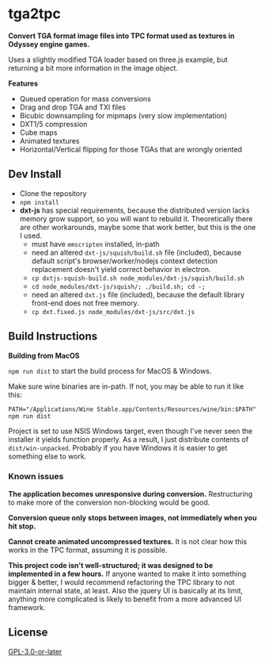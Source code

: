 # tga2tpc

**Convert TGA format image files into TPC format used as textures in Odyssey engine games.**

Uses a slightly modified TGA loader based on three.js example, but returning a bit more information in the image object.

**Features**

* Queued operation for mass conversions
* Drag and drop TGA and TXI files
* Bicubic downsampling for mipmaps (very slow implementation)
* DXT1/5 compression
* Cube maps
* Animated textures
* Horizontal/Vertical flipping for those TGAs that are wrongly oriented


## Dev Install

* Clone the repository
* `npm install`
* **dxt-js** has special requirements, because the distributed version lacks memory grow support, so you will want to rebuild it. Theoretically there are other workarounds, maybe some that work better, but this is the one I used.
  * must have `emscripten` installed, in-path
  * need an altered `dxt-js/squish/build.sh` file (included), because default script's browser/worker/nodejs context detection replacement doesn't yield correct behavior in electron.
  * `cp dxtjs-squish-build.sh node_modules/dxt-js/squish/build.sh`
  * `cd node_modules/dxt-js/squish/; ./build.sh; cd -;`
  * need an altered `dxt.js` file (included), because the default library front-end does not free memory.
  * `cp dxt.fixed.js node_modules/dxt-js/src/dxt.js`

## Build Instructions

**Building from MacOS**

`npm run dist` to start the build process for MacOS & Windows.

Make sure wine binaries are in-path. If not, you may be able to run it like this:

`PATH="/Applications/Wine Stable.app/Contents/Resources/wine/bin:$PATH" npm run dist`

Project is set to use NSIS Windows target, even though I've never seen the installer it yields function properly. As a result, I just distribute contents of `dist/win-unpacked`. Probably if you have Windows it is easier to get something else to work.


### Known issues

**The application becomes unresponsive during conversion.** Restructuring to make more of the conversion non-blocking would be good.

**Conversion queue only stops between images, not immediately when you hit stop.**

**Cannot create animated uncompressed textures.** It is not clear how this works in the TPC format, assuming it is possible.

**This project code isn't well-structured; it was designed to be implemented in a few hours.**
If anyone wanted to make it into something bigger & better, I would recommend refactoring the TPC library to not maintain internal state, at least. Also the jquery UI is basically at its limit, anything more complicated is likely to benefit from a more advanced UI framework.


## License

[GPL-3.0-or-later](LICENSE)
